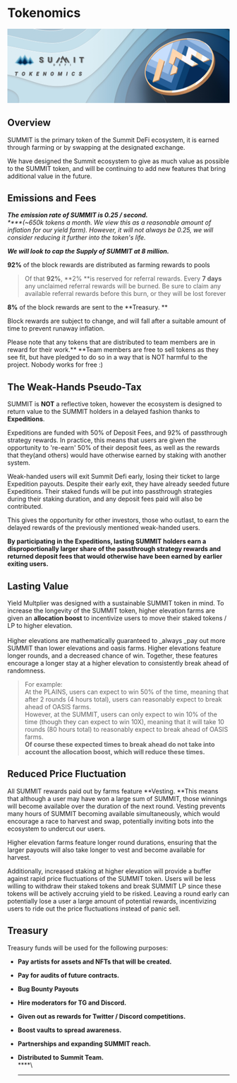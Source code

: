 # Tokenomics

![](<../.gitbook/assets/Tokenomics Masthead (1).jpg>)

## Overview

SUMMIT is the primary token of the Summit DeFi ecosystem, it is earned through farming or by swapping at the designated exchange.

We have designed the Summit ecosystem to give as much value as possible to the SUMMIT token, and will be continuing to add new features that bring additional value in the future.

## Emissions and Fees

_**The emission rate of SUMMIT is 0.25 / second.**_\
_\*\*\*\*(\~650k tokens a month. We view this as a reasonable amount of inflation for our yield farm).  However, it will not always be 0.25, we will consider reducing it further into the token's life._

_**We will look to cap the Supply of SUMMIT at 8 million.**_

**92%** of the block rewards are distributed as farming rewards to pools

> Of that **92%**, **2% **is reserved for referral rewards. Every **7 days** any unclaimed referral rewards will be burned. Be sure to claim any available referral rewards before this burn, or they will be lost forever

**8%** of the block rewards are sent to the **Treasury. **

Block rewards are subject to change, and will fall after a suitable amount of time to prevent runaway inflation.

Please note that any tokens that are distributed to team members are in reward for their work.** **Team members are free to sell tokens as they see fit, but have pledged to do so in a way that is NOT harmful to the project. Nobody works for free :)

## **The Weak-Hands Pseudo-Tax**

SUMMIT is **NOT** a reflective token, however the ecosystem is designed to return value to the SUMMIT holders in a delayed fashion thanks to **Expeditions**.

Expeditions are funded with 50% of Deposit Fees, and 92% of passthrough strategy rewards. In practice, this means that users are given the opportunity to 're-earn' 50% of their deposit fees, as well as the rewards that they(and others) would have otherwise earned by staking with another system.

Weak-handed users will exit Summit Defi early, losing their ticket to large Expedition payouts. Despite their early exit, they have already seeded future Expeditions. Their staked funds will be put into passthrough strategies during their staking duration, and any deposit fees paid will also be contributed.

This gives the opportunity for other investors, those who outlast, to earn the delayed rewards of the previously mentioned weak-handed users.

**By participating in the Expeditions, lasting SUMMIT holders earn a disproportionally larger share of the passthrough strategy rewards and returned deposit fees that would otherwise have been earned by earlier exiting users.**

## **Lasting Value**

Yield Multplier was designed with a sustainable SUMMIT token in mind. To increase the longevity of the SUMMIT token, higher elevation farms are given an **allocation boost** to incentivize users to move their staked tokens / LP to higher elevation.\
\
Higher elevations are mathematically guaranteed to \_always \_pay out more SUMMIT than lower elevations and oasis farms. Higher elevations feature longer rounds, and a decreased chance of win. Together, these features encourage a longer stay at a higher elevation to consistently break ahead of randomness.

> For example:\
> At the PLAINS, users can expect to win 50% of the time, meaning that after 2 rounds (4 hours total), users can reasonably expect to break ahead of OASIS farms.\
> However, at the SUMMIT, users can only expect to win 10% of the time (though they can expect to win 10X), meaning that it will take 10 rounds (80 hours total) to reasonably expect to break ahead of OASIS farms.\
> **Of course these expected times to break ahead do not take into account the allocation boost, which will reduce these times.**

## Reduced Price Fluctuation

All SUMMIT rewards paid out by farms feature \*\*Vesting. \*\*This means that although a user may have won a large sum of SUMMIT, those winnings will become available over the duration of the next round. Vesting prevents many hours of SUMMIT becoming available simultaneously, which would encourage a race to harvest and swap, potentially inviting bots into the ecosystem to undercut our users.

Higher elevation farms feature longer round durations, ensuring that the larger payouts will also take longer to vest and become available for harvest.

Additionally, increased staking at higher elevation will provide a buffer against rapid price fluctuations of the SUMMIT token. Users will be less willing to withdraw their staked tokens and break SUMMIT LP since these tokens will be actively accruing yield to be risked. Leaving a round early can potentially lose a user a large amount of potential rewards, incentivizing users to ride out the price fluctuations instead of panic sell.

## **Treasury**

Treasury funds will be used for the following purposes:

* **Pay artists for assets and NFTs that will be created.**
* **Pay for audits of future contracts.**
* **Bug Bounty Payouts**
* **Hire moderators for TG and Discord.**
* **Given out as rewards for Twitter / Discord competitions.**
* **Boost vaults to spread awareness.**
* **Partnerships and expanding SUMMIT reach.**
*   **Distributed to Summit Team.**\
    \*\*\*\*\\

    ***

## &#x20;<a href="emission-rate" id="emission-rate"></a>
